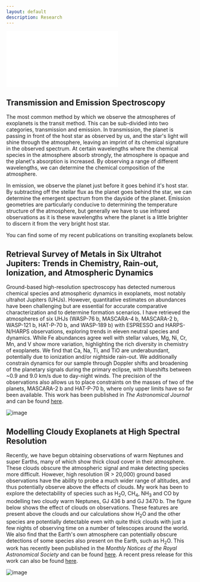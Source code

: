 ```yaml
---
layout: default
description: Research
---
```


![image]({{site.baseurl}}/images/hydra2d_schematic.pdf)

## Transmission and Emission Spectroscopy

<p>The most common method by which we observe the atmospheres of exoplanets is the transit method. This can be sub-divided into two categories, transmission and emission. In transmission, the planet is passing in front of the host star as observed by us, and the star's light will shine through the atmosphere, leaving an imprint of its chemical signature in the observed spectrum. At certain wavelengths where the chemical species in the atmosphere absorb strongly, the atmosphere is opaque and the planet's absorption is increased. By observing a range of different wavelengths, we can determine the chemical composition of the atmosphere.</p>

<p>In emission, we observe the planet just before it goes behind it's host star. By subtracting off the stellar flux as the planet goes behind the star, we can determine the emergent spectrum from the dayside of the planet. Emission geometries are particularly conducive to determining the temperature structure of the atmosphere, but generally we have to use infrared observations as it is these wavelengths where the planet is a little brighter to discern it from the very bright host star.</p>

You can find some of my recent publications on transiting exoplanets below.

## Retrieval Survey of Metals in Six Ultrahot Jupiters: Trends in Chemistry, Rain-out, Ionization, and Atmospheric Dynamics

Ground-based high-resolution spectroscopy has detected numerous chemical species and atmospheric dynamics in exoplanets, most notably ultrahot Jupiters (UHJs). However, quantitative estimates on abundances have been challenging but are essential for accurate comparative characterization and to determine formation scenarios. I have retrieved the atmospheres of six UHJs (WASP-76 b, MASCARA-4 b, MASCARA-2 b, WASP-121 b, HAT-P-70 b, and WASP-189 b) with ESPRESSO and HARPS-N/HARPS observations, exploring trends in eleven neutral species and dynamics. While Fe abundances agree well with stellar values, Mg, Ni, Cr, Mn, and V show more variation, highlighting the rich diversity in chemistry of exoplanets. We find that Ca, Na, Ti, and TiO are underabundant, potentially due to ionization and/or nightside rain-out. We additionally constrain dynamics for our sample through Doppler shifts and broadening of the planetary signals during the primary eclipse, with blueshifts between ~0.9 and 9.0 km/s due to day-night winds. The precision of the observations also allows us to place constraints on the masses of two of the planets, MASCARA-2 b and HAT-P-70 b, where only upper limits have so far been available. This work has been published in _The Astronomical Journal_ and can be found [here](https://ui.adsabs.harvard.edu/abs/2023AJ....165..242G/abstract).

![image]({{site.baseurl}}/images/survey_paper.png)

## Modelling Cloudy Exoplanets at High Spectral Resolution

Recently, we have begun obtaining observations of warm Neptunes and super Earths, many of which show thick cloud cover in their atmosphere. These clouds obscure the atmospheric signal and make detecting species more difficult. However, high resolution (R > 20,000) ground based observations have the ability to probe a much wider range of altitudes, and thus potentially observe above the effects of clouds. My work has been to explore the detectability of species such as H<sub>2</sub>O, CH<sub>4</sub>, NH<sub>3</sub> and CO by modelling two cloudy warm Neptunes, GJ 436 b and GJ 3470 b. The figure below shows the effect of clouds on observations. These features are present above the clouds and our calculations show H<sub>2</sub>O and the other species are potentially detectable even with quite thick clouds with just a few nights of observing time on a number of telescopes around the world. We also find that the Earth's own atmosphere can potentially obscure detections of some species also present on the Earth, such as H<sub>2</sub>O. This work has recently been published in the _Monthly Notices of the Royal Astronomical Society_ and can be found [here](https://ui.adsabs.harvard.edu/abs/2020MNRAS.498..194G/abstract). A recent press release for this work can also be found [here](https://warwick.ac.uk/newsandevents/pressreleases/water_on_exoplanet/).

![image]({{site.baseurl}}/images/gj436_cloud_grid.jpg)


<!--## High Resolution Molecular Cross Sections for Exoplanetary Atmospheres

One of the most important considerations when observing exoplanet atmospheres is the opacity of the atmosphere. Each molecule present in the atmosphere has its own opacity which varies according to its abundance and with wavelength. To accurately detect and constrain molecules such as H<sub>2</sub>O in exoplanet atmospheres, we require detailed knowledge of all of the quantum mechanical transitions that can occur. My recent work has been to compile the latest generation of opacities for high resolution spectroscopy, where accuracy is critical for detection. We use these new cross sections to explore previous detections of H<sub>2</sub>O, CO, HCN and CH<sub>4</sub> in hot Jupiters and model the spectra of a super Earth, warm Neptune and hot Jupiter. This work has recently been published in the _Monthly Notices of the Royal Astronomical Society_ and can be accessed [here](https://ui.adsabs.harvard.edu/abs/2020MNRAS.495..224G/abstract) with the opacities publicly available on the [Open Science Framework](https://osf.io/mgnw5/?view_only=5d58b814328e4600862ccfae4720acc3).

![image]({{site.baseurl}}/images/cs.jpg)-->

